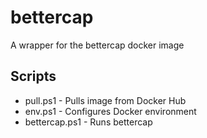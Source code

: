 # bettercap
A wrapper for the bettercap docker image

## Scripts
* pull.ps1 - Pulls image from Docker Hub
* env.ps1 - Configures Docker environment
* bettercap.ps1 - Runs bettercap
